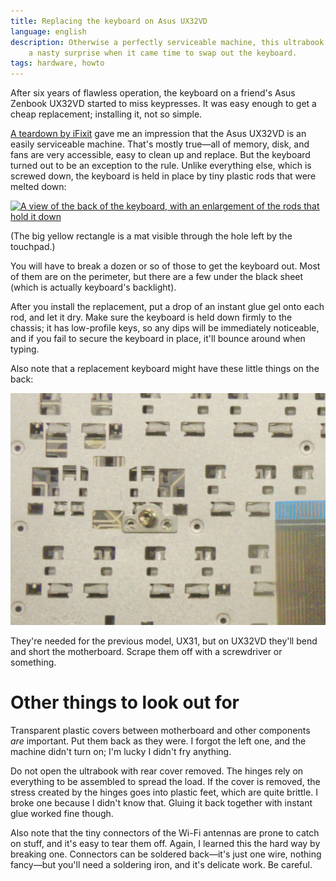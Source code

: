 ```yaml
---
title: Replacing the keyboard on Asus UX32VD
language: english
description: Otherwise a perfectly serviceable machine, this ultrabook delivered
    a nasty surprise when it came time to swap out the keyboard.
tags: hardware, howto
---
```


After six years of flawless operation, the keyboard on a friend's Asus Zenbook
UX32VD started to miss keypresses. It was easy enough to get a cheap
replacement; installing it, not so simple.

[A teardown by iFixit][ifixit-teardown] gave me an impression that the Asus
UX32VD is an easily serviceable machine. That's mostly true—all of memory, disk,
and fans are very accessible, easy to clean up and replace. But the keyboard
turned out to be an exception to the rule. Unlike everything else, which is
screwed down, the keyboard is held in place by tiny plastic rods that were
melted down:

<div class="center">
<a href="/images/asus_ux32vd_keyboard_fastening.jpg">
<img src="/images/asus_ux32vd_keyboard_fastening_2x.jpg"
sizes="(min-width: 769px) 35rem, 100vw"
srcset="/images/asus_ux32vd_keyboard_fastening_1x.jpg 756w, /images/asus_ux32vd_keyboard_fastening_2x.jpg 1512w"
alt="A view of the back of the keyboard, with an enlargement of the rods that hold it down"
class="bleed" />
</a>
</div>

(The big yellow rectangle is a mat visible through the hole left by the
touchpad.)

You will have to break a dozen or so of those to get the keyboard out. Most of
them are on the perimeter, but there are a few under the black sheet (which is
actually keyboard's backlight).

After you install the replacement, put a drop of an instant glue gel onto each
rod, and let it dry. Make sure the keyboard is held down firmly to the chassis;
it has low-profile keys, so any dips will be immediately noticeable, and if you
fail to secure the keyboard in place, it'll bounce around when typing. 

Also note that a replacement keyboard might have these little things on the back:

<div class="center">
<img src="/images/asus_ux32vd_replacement_keyboard_useless_details.jpg"
alt="Little pads for screws to hold on, which should be removed if the
keyboard is to be installed on an UX32VD"
class="bleed" />
</div>

They're needed for the previous model, UX31, but on UX32VD they'll bend and
short the motherboard. Scrape them off with a screwdriver or something.

# Other things to look out for

Transparent plastic covers between motherboard and other components *are*
important. Put them back as they were. I forgot the left one, and the machine
didn't turn on; I'm lucky I didn't fry anything.

Do not open the ultrabook with rear cover removed. The hinges rely on everything
to be assembled to spread the load. If the cover is removed, the stress created
by the hinges goes into plastic feet, which are quite brittle. I broke one
because I didn't know that. Gluing it back together with instant glue worked
fine though.

Also note that the tiny connectors of the Wi-Fi antennas are prone to catch on
stuff, and it's easy to tear them off. Again, I learned this the hard way by
breaking one. Connectors can be soldered back—it's just one wire, nothing
fancy—but you'll need a soldering iron, and it's delicate work. Be careful.

[ifixit-teardown]:
    https://www.ifixit.com/Teardown/Asus+Zenbook+UX32VD+Teardown/10120
    "Asus Zenbook UX32VD Teardown — iFixit"
